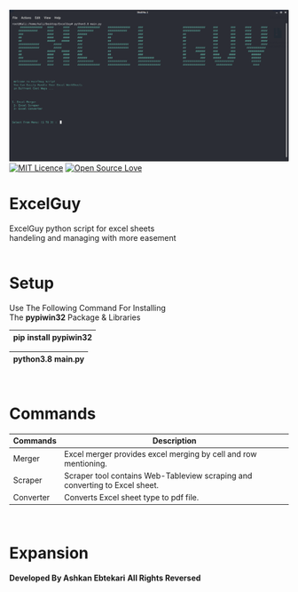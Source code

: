 ![Header](ExcelGuyino.png)
</br>
[![MIT Licence](https://badges.frapsoft.com/os/mit/mit.svg?v=103)](https://opensource.org/licenses/mit-license.php)
[![Open Source Love](https://badges.frapsoft.com/os/v3/open-source.svg?v=103)](https://github.com/ellerbrock/open-source-badges/)

# ExcelGuy

ExcelGuy python script for excel sheets </br>
handeling and managing with more easement </br>
</br>

# Setup

Use The Following Command For Installing </br>
The **pypiwin32** Package & Libraries

| pip install pypiwin32               |
| ----------------------------------- |

| python3.8 main.py               |
| ------------------------------- |

</br>

# Commands

| Commands | Description |
| ---------- | ----------- |
| Merger | Excel merger provides excel merging by cell and row mentioning. |
| Scraper | Scraper tool contains Web-Tableview scraping and converting to Excel sheet. |
| Converter | Converts Excel sheet type to pdf file. |
</br>

# Expansion

**Developed By Ashkan Ebtekari**
**All Rights Reversed**
